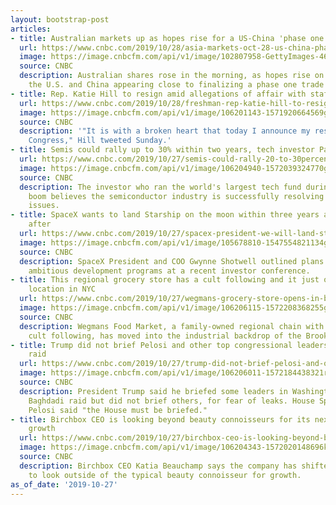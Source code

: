 ```yaml
---
layout: bootstrap-post
articles:
- title: Australian markets up as hopes rise for a US-China 'phase one' trade deal
  url: https://www.cnbc.com/2019/10/28/asia-markets-oct-28-us-china-phase-one-deal-hsbc-earnings-and-oil.html
  image: https://image.cnbcfm.com/api/v1/image/102807958-GettyImages-465803334.jpg?v=1571984493
  source: CNBC
  description: Australian shares rose in the morning, as hopes rise on trade, with
    the U.S. and China appearing close to finalizing a phase one trade deal.
- title: Rep. Katie Hill to resign amid allegations of affair with staffer
  url: https://www.cnbc.com/2019/10/28/freshman-rep-katie-hill-to-resign-amid-allegations-of-affair-with-staffer.html
  image: https://image.cnbcfm.com/api/v1/image/106201143-1571920664569gettyimages-1135977221.jpeg?v=1572218683
  source: CNBC
  description: '"It is with a broken heart that today I announce my resignation from
    Congress," Hill tweeted Sunday.'
- title: Semis could rally up to 30% within two years, tech investor Paul Meeks predicts
  url: https://www.cnbc.com/2019/10/27/semis-could-rally-20-to-30percent-within-two-years-investor-paul-meeks.html
  image: https://image.cnbcfm.com/api/v1/image/106204940-1572039324770gettyimages-513281910.jpeg?v=1572039357
  source: CNBC
  description: The investor who ran the world's largest tech fund during the dot-com
    boom believes the semiconductor industry is successfully resolving excess inventory
    issues.
- title: SpaceX wants to land Starship on the moon within three years and people soon
    after
  url: https://www.cnbc.com/2019/10/27/spacex-president-we-will-land-starship-on-moon-before-2022.html
  image: https://image.cnbcfm.com/api/v1/image/105678810-1547554821134gettyimages-1016354354.jpeg?v=1547554844
  source: CNBC
  description: SpaceX President and COO Gwynne Shotwell outlined plans for its two
    ambitious development programs at a recent investor conference.
- title: This regional grocery store has a cult following and it just opened its first
    location in NYC
  url: https://www.cnbc.com/2019/10/27/wegmans-grocery-store-opens-in-brooklyn-navy-yard.html
  image: https://image.cnbcfm.com/api/v1/image/106206115-1572208368255gettyimages-1046651196.jpeg?v=1572208395
  source: CNBC
  description: Wegmans Food Market, a family-owned regional chain with a significant
    cult following, has moved into the industrial backdrop of the Brooklyn Navy Yard.
- title: Trump did not brief Pelosi and other top congressional leaders on Baghdadi
    raid
  url: https://www.cnbc.com/2019/10/27/trump-did-not-brief-pelosi-and-other-top-congressional-leaders-on-baghdadi-raid.html
  image: https://image.cnbcfm.com/api/v1/image/106206011-1572184438321rts2t25o.jpg?v=1572184554
  source: CNBC
  description: President Trump said he briefed some leaders in Washington about the
    Baghdadi raid but did not brief others, for fear of leaks. House Speaker Nancy
    Pelosi said "the House must be briefed."
- title: Birchbox CEO is looking beyond beauty connoisseurs for its next phase of
    growth
  url: https://www.cnbc.com/2019/10/27/birchbox-ceo-is-looking-beyond-beauty-connoisseurs-for-growth.html
  image: https://image.cnbcfm.com/api/v1/image/106204343-1572020148696katia.jpg?v=1572020266
  source: CNBC
  description: Birchbox CEO Katia Beauchamp says the company has shifted its strategy
    to look outside of the typical beauty connoisseur for growth.
as_of_date: '2019-10-27'
---
```


